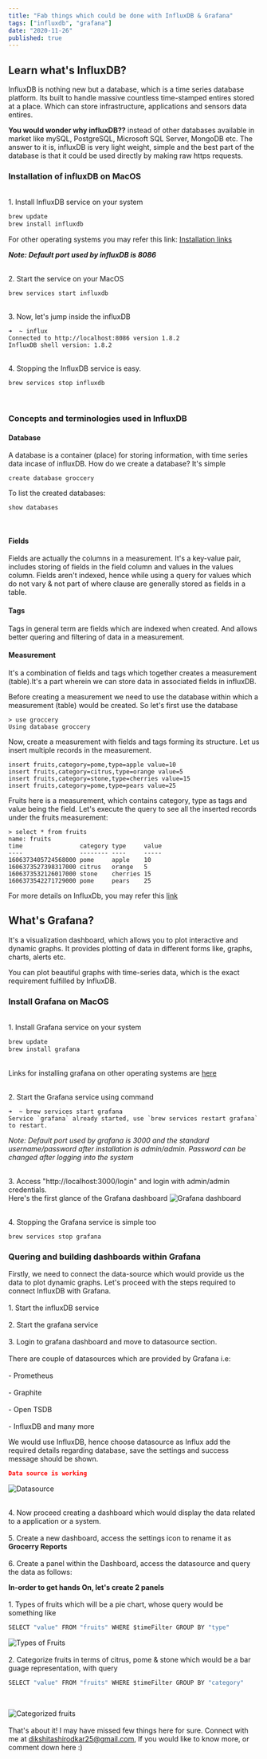 ```yaml
---
title: "Fab things which could be done with InfluxDB & Grafana"
tags: ["influxdb", "grafana"]
date: "2020-11-26"
published: true
---
```


## Learn what's InfluxDB?

InfluxDB is nothing new but a database, which is a time series database platform. Its built to handle massive countless time-stamped entires stored at a place. Which can store infrastructure, applications and sensors data entires.

**You would wonder why influxDB??** instead of other databases available in market like mySQL, PostgreSQL, Microsoft SQL Server, MongoDB etc. The answer to it is, influxDB is very light weight, simple and the best part of the database is that it could be used directly by making raw https requests.

### Installation of influxDB on MacOS

<br> 1. Install InfluxDB service on your system </br>

```sh
brew update
brew install influxdb
```

For other operating systems you may refer this link: [Installation links](https://docs.influxdata.com/influxdb/v1.7/introduction/installation/#installing-influxdb-oss)

**_*Note: Default port used by influxDB is 8086*_**

<br> 2. Start the service on your MacOS <br/>

```
brew services start influxdb
```

<br> 3. Now, let's jump inside the influxDB

```
➜  ~ influx
Connected to http://localhost:8086 version 1.8.2
InfluxDB shell version: 1.8.2
```

<br> 4. Stopping the InfluxDB service is easy.

```
brew services stop influxdb
```

</br>

### Concepts and terminologies used in InfluxDB

#### Database

A database is a container (place) for storing information, with time series data incase of influxDB. How do we create a database? It's simple

```
create database groccery
```

To list the created databases:

```
show databases
```

</br>

#### Fields

Fields are actually the columns in a measurement. It's a key-value pair, includes storing of fields in the field column and values in the values column. Fields aren't indexed, hence while using a query for values which do not vary & not part of where clause are generally stored as fields in a table.

#### Tags

Tags in general term are fields which are indexed when created. And allows better quering and filtering of data in a measurement.

#### Measurement

It's a combination of fields and tags which together creates a measurement (table).It's a part wherein we can store data in associated fields in influxDB.

Before creating a measurement we need to use the database within which a measurement (table) would be created. So let's first use the database

```
> use groccery
Using database groccery
```

Now, create a measurement with fields and tags forming its structure. Let us insert multiple records in the measurement.

```
insert fruits,category=pome,type=apple value=10
insert fruits,category=citrus,type=orange value=5
insert fruits,category=stone,type=cherries value=15
insert fruits,category=pome,type=pears value=25
```

Fruits here is a measurement, which contains category, type as tags and value being the field. Let's execute the query to see all the inserted records under the fruits measurement:

```
> select * from fruits
name: fruits
time                category type     value
----                -------- ----     -----
1606373405724568000 pome     apple    10
1606373527398317000 citrus   orange   5
1606373532126017000 stone    cherries 15
1606373542271729000 pome     pears    25
```

For more details on InfluxDb, you may refer this [link](https://docs.influxdata.com/influxdb/v2.0/get-started/)

## What's Grafana?

It's a visualization dashboard, which allows you to plot interactive and dynamic graphs. It provides plotting of data in different forms like, graphs, charts, alerts etc.

You can plot beautiful graphs with time-series data, which is the exact requirement fulfilled by InfluxDB.
</br>

### Install Grafana on MacOS

<br> 1. Install Grafana service on your system
</br>

```sh
brew update
brew install grafana
```

<br> Links for installing grafana on other operating systems are [here](https://grafana.com/docs/grafana/latest/installation/)
</br>

<br> 2. Start the Grafana service using command
</br>

```
➜  ~ brew services start grafana
Service `grafana` already started, use `brew services restart grafana` to restart.
```

_Note: Default port used by grafana is 3000 and the standard username/password after installation is admin/admin. Password can be changed after logging into the system_

<br> 3. Access "http://localhost:3000/login" and login with admin/admin credentials.
</br>
Here's the first glance of the Grafana dashboard
![Grafana dashboard](/images/Grafana.png)

<br> 4. Stopping the Grafana service is simple too
</br>

```
brew services stop grafana
```

### Quering and building dashboards within Grafana

Firstly, we need to connect the data-source which would provide us the data to plot dynamic graphs.
Let's proceed with the steps required to connect InfluxDB with Grafana.
</br>
<br> 1. Start the influxDB service
</br>
<br> 2. Start the grafana service
</br>
<br> 3. Login to grafana dashboard and move to datasource section.
</br>
</br> There are couple of datasources which are provided by Grafana i.e:
</br>
<br>- Prometheus
</br>
<br>- Graphite
</br>
<br>- Open TSDB
</br>
<br>- InfluxDB and many more
</br>

We would use InfluxDB, hence choose datasource as Influx add the required details regarding database, save the settings and success message should be shown.

```json
Data source is working
```

![Datasource](/images/datasource.png)

<br> 4. Now proceed creating a dashboard which would display the data related to a application or a system.
</br>
<br> 5. Create a new dashboard, access the settings icon to rename it as **Grocerry Reports**
</br>
<br> 6. Create a panel within the Dashboard, access the datasource and query the data as follows:

**In-order to get hands On, let's create 2 panels**
</br>
<br> 1. Types of fruits which will be a pie chart, whose query would be something like

```js
SELECT "value" FROM "fruits" WHERE $timeFilter GROUP BY "type"
```

![Types of Fruits](/images/typesoffruits.png)
</br>
<br> 2. Categorize fruits in terms of citrus, pome & stone which would be a bar guage representation, with query

```js
SELECT "value" FROM "fruits" WHERE $timeFilter GROUP BY "category"
```

<br>

![Categorized fruits](/images/categoryoffruits.png)
</br>
<br>
That's about it! I may have missed few things here for sure. Connect with me at [dikshitashirodkar25@gmail.com](dikshitashirodkar25@gmail.com), If you would like to know more, or comment down here :)
</br>
